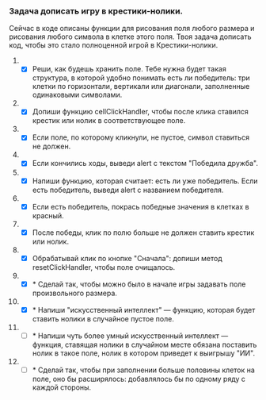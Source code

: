 ### Задача дописать игру в крестики-нолики.

Сейчас в коде описаны функции для рисования поля любого размера и рисования любого символа в клетке этого поля.
Твоя задача дописать код, чтобы это стало полноценной игрой в Крестики-нолики.

1. - [x] Реши, как будешь хранить поле. Тебе нужна будет такая структура, в которой удобно понимать есть ли победитель: три клетки по горизонтали, вертикали или диагонали, заполненные одинаковыми символами.
2. - [x] Допиши функцию cellClickHandler, чтобы после клика ставился крестик или нолик в соответствующее поле.
3. - [x] Если поле, по которому кликнули, не пустое, символ ставиться не должен. 
4. - [x] Если кончились ходы, выведи alert с текстом "Победила дружба".
5. - [x] Напиши функцию, которая считает: есть ли уже победитель. Если есть победитель, выведи alert с названием победителя.
6. - [x] Если есть победитель, покрась победные значения в клетках в красный.
7. - [x] После победы, клик по полю больше не должен ставить крестик или нолик.
8. - [x] Обрабатывай клик по кнопке "Сначала": допиши метод resetClickHandler, чтобы поле очищалось.
9. - [x] \* Сделай так, чтобы можно было в начале игры задавать поле произвольного размера.
10. - [x] \* Напиши "искусственный интеллект" — функцию, которая будет ставить нолики в случайное пустое поле.
11. - [ ] \* Напиши чуть более умный искусственный интеллект — функция, ставящая нолики в случайном месте обязана поставить нолик в такое поле, нолик в котором приведет к выигрышу "ИИ".
12. - [ ] \* Сделай так, чтобы при заполнении больше половины клеток на поле, оно бы расширялось: добавлялось бы по одному ряду с каждой стороны.
